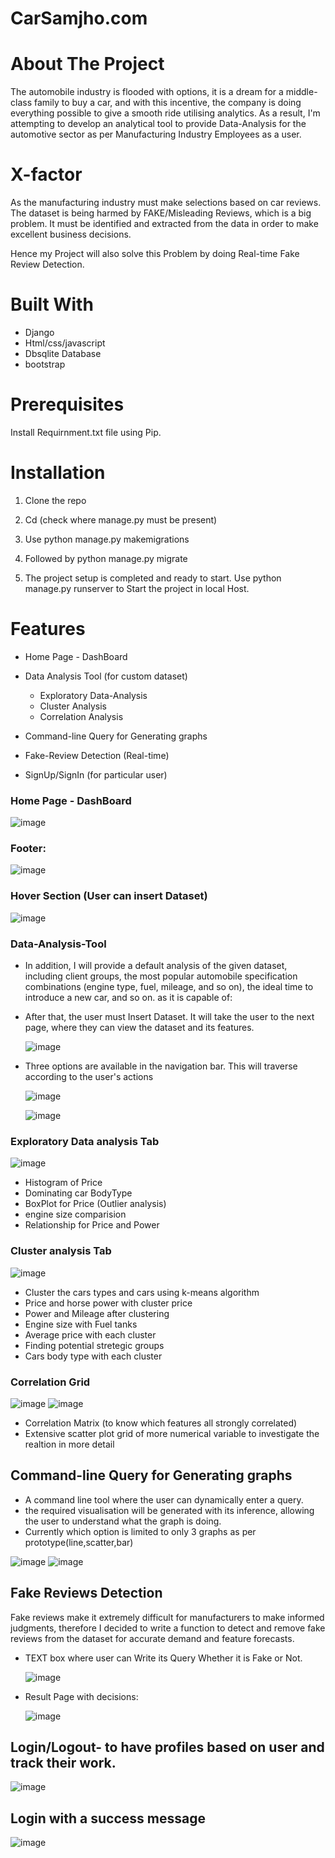 # CarSamjho.com

# About The Project

The automobile industry is flooded with options, it is a dream for a middle-class family to buy a car, and with this incentive, the company is doing everything possible to give a smooth ride utilising analytics. As a result, I'm attempting to develop an analytical tool to provide Data-Analysis for the automotive sector as per Manufacturing Industry Employees as a user.

# X-factor

As the manufacturing industry must make selections based on car reviews. The dataset is being harmed by FAKE/Misleading Reviews, which is a big problem. It must be identified and extracted from the data in order to make excellent business decisions.

Hence my Project will also solve this Problem by doing Real-time Fake Review Detection.

# Built With

* Django
* Html/css/javascript
* Dbsqlite Database
* bootstrap



# Prerequisites

Install Requirnment.txt file using Pip.

# Installation

1. Clone the repo
2. Cd <project directory>(check where manage.py must be present)
   
3. Use python manage.py makemigrations
4. Followed by python manage.py migrate
5. The project setup is completed and ready to start. Use python manage.py runserver to Start the project in local Host.

   
# Features

   * Home Page - DashBoard
   * Data Analysis Tool (for custom dataset)
      * Exploratory Data-Analysis
      * Cluster Analysis
      * Correlation Analysis
   
   * Command-line Query for Generating graphs
   * Fake-Review Detection  (Real-time)
   * SignUp/SignIn (for particular user)
   
   
   
   
### Home Page - DashBoard
   ![image](https://user-images.githubusercontent.com/64836894/169657542-b1f34b79-4ac7-4edf-a657-c0eed1cfd7fc.png)
   
### Footer:
   ![image](https://user-images.githubusercontent.com/64836894/169657592-894e098b-d81f-4c61-b42e-050543050e39.png)
   
### Hover Section (User can insert Dataset)
   
   ![image](https://user-images.githubusercontent.com/64836894/169657678-a1eea54e-85a7-41fa-b2a3-92dffacd06e4.png)


### Data-Analysis-Tool

   
* In addition, I will provide a default analysis of the given dataset, including client groups, the most popular automobile specification combinations (engine type, fuel, mileage, and so on), the ideal time to introduce a new car, and so on. as it is capable of:
   
* After that, the user must Insert Dataset. It will take the user to the next page, where they can view the dataset and its features.
   
   ![image](https://user-images.githubusercontent.com/64836894/169657701-ec1572b5-596d-45de-add1-c112461d3d8a.png)
   
* Three options are available in the navigation bar. This will traverse according to the user's actions
   
   ![image](https://user-images.githubusercontent.com/64836894/169657791-6bf7a291-4373-4728-aebb-12aa5c321504.png)
   
   ![image](https://user-images.githubusercontent.com/64836894/169657812-57ddb393-b417-4864-be49-540fa2f326a9.png)



   
### Exploratory Data analysis Tab
   ![image](https://user-images.githubusercontent.com/64836894/169657958-5191f796-292d-47fc-89cb-85d309d2c178.png)
   * Histogram of Price
   * Dominating car BodyType
   * BoxPlot for Price (Outlier analysis)
   * engine size comparision
   * Relationship for Price and Power

   
### Cluster analysis Tab
   ![image](https://user-images.githubusercontent.com/64836894/169657989-17accc53-d604-4d1a-b12e-8d8e56016c42.png)
   * Cluster the cars types and cars using k-means algorithm
   * Price  and horse power with cluster price
   * Power and Mileage after clustering
   * Engine size with Fuel tanks
   * Average price with each cluster
   * Finding potential stretegic groups
   * Cars body type with each cluster

   
### Correlation Grid
   
   ![image](https://user-images.githubusercontent.com/64836894/169658029-76e8cdca-3319-432f-8d89-49239441b358.png)
   ![image](https://user-images.githubusercontent.com/64836894/169658096-6a05251a-d9a2-440d-b790-acfde9fda413.png)
   * Correlation Matrix (to know which features all strongly correlated)
   * Extensive scatter plot grid of more numerical variable to investigate the realtion in more detail


   
   
## Command-line Query for Generating graphs
  * A command line tool where the user can dynamically enter a query.
  * the required visualisation will be generated with its inference, allowing the user to understand what the graph is doing.
  * Currently which option is limited to only 3 graphs as per prototype(line,scatter,bar)
  
   ![image](https://user-images.githubusercontent.com/64836894/169658056-f503346f-6b8b-4a02-b538-6ae1c55c879b.png)
   ![image](https://user-images.githubusercontent.com/64836894/169658145-b1fb878a-ba51-4884-a74c-fa5b03de188c.png)


   
   
   
   
## Fake Reviews Detection 
Fake reviews make it extremely difficult for manufacturers to make informed judgments, therefore I decided to write a function to detect and remove fake reviews from the dataset for accurate demand and feature forecasts.

* TEXT box where user can Write its Query Whether it is Fake or Not.
  
   ![image](https://user-images.githubusercontent.com/64836894/169658180-41356a07-03a9-474a-896f-85c08b7dfaad.png)
  
* Result Page with decisions:
   
   ![image](https://user-images.githubusercontent.com/64836894/169658211-a3ee8894-a3fc-4d24-b013-1e28918c7d22.png)

   
   
## Login/Logout- to have profiles based on user and track their work.
   
   ![image](https://user-images.githubusercontent.com/64836894/169658234-60cd2df0-1dbc-449e-b803-156338fa61c9.png)
   
## Login with a success message
   
   ![image](https://user-images.githubusercontent.com/64836894/169658262-d8f72251-4456-4e99-baa3-156a47169963.png)

   

